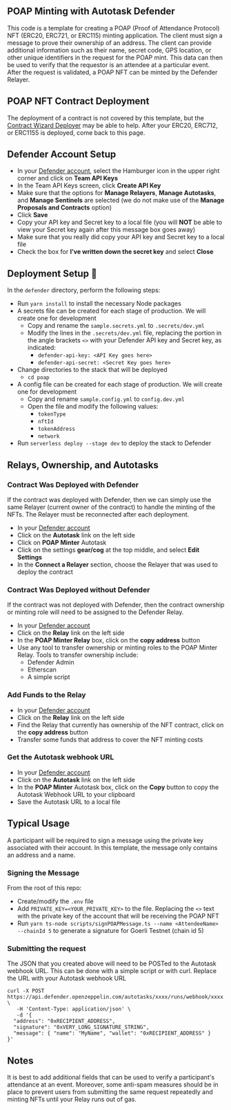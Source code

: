 ## POAP Minting with Autotask Defender

This code is a template for creating a POAP (Proof of Attendance Protocol) NFT (ERC20, ERC721, or ERC115) minting application. The client must sign a message to prove their ownership of an address. The client can provide additional information such as their name, secret code, GPS location, or other unique identifiers in the request for the POAP mint. This data can then be used to verify that the requestor is an attendee at a particular event. After the request is validated, a POAP NFT can be minted by the Defender Relayer.

## POAP NFT Contract Deployment

The deployment of a contract is not covered by this template, but the [Contract Wizard Deployer](../contract-wizard-deployer/README.md) may be able to help. After your ERC20, ERC712, or ERC1155 is deployed, come back to this page.

## Defender Account Setup

- In your [Defender account](https://defender.openzeppelin.com/), select the Hamburger icon in the upper right corner and click on **Team API Keys**
- In the Team API Keys screen, click **Create API Key**
- Make sure that the options for **Manage Relayers**, **Manage Autotasks**, and **Manage Sentinels** are selected (we do not make use of the **Manage Proposals and Contracts** option)
- Click **Save**
- Copy your API key and Secret key to a local file (you will **NOT** be able to view your Secret key again after this message box goes away)
- Make sure that you really did copy your API key and Secret key to a local file
- Check the box for **I’ve written down the secret key** and select **Close**

## Deployment Setup :rocket:

In the `defender` directory, perform the following steps:

- Run `yarn install` to install the necessary Node packages
- A secrets file can be created for each stage of production. We will create one for development
  - Copy and rename the `sample.secrets.yml` to `.secrets/dev.yml`
  - Modify the lines in the `.secrets/dev.yml` file, replacing the portion in the angle brackets `<>` with your Defender API key and Secret key, as indicated:
    - `defender-api-key: <API Key goes here>`
    - `defender-api-secret: <Secret Key goes here>`
- Change directories to the stack that will be deployed
  - `cd poap`
- A config file can be created for each stage of production. We will create one for development
  - Copy and rename `sample.config.yml` to `config.dev.yml`
  - Open the file and modify the following values:
    - `tokenType`
    - `nftId`
    - `tokenAddress`
    - `network`
- Run `serverless deploy --stage dev` to deploy the stack to Defender

## Relays, Ownership, and Autotasks

### Contract Was Deployed with Defender

If the contract was deployed with Defender, then we can simply use the same Relayer (current owner of the contract) to handle the minting of the NFTs. The Relayer must be reconnected after each deployment.

- In your [Defender account](https://defender.openzeppelin.com/)
- Click on the **Autotask** link on the left side
- Click on **POAP Minter** Autotask
- Click on the settings **gear/cog** at the top middle, and select **Edit Settings**
- In the **Connect a Relayer** section, choose the Relayer that was used to deploy the contract

### Contract Was Deployed without Defender

If the contract was not deployed with Defender, then the contract ownership or minting role will need to be assigned to the Defender Relay.

- In your [Defender account](https://defender.openzeppelin.com/)
- Click on the **Relay** link on the left side
- In the **POAP Minter Relay** box, click on the **copy address** button
- Use any tool to transfer ownership or minting roles to the POAP Minter Relay. Tools to transfer ownership include:
  - Defender Admin
  - Etherscan
  - A simple script

### Add Funds to the Relay

- In your [Defender account](https://defender.openzeppelin.com/)
- Click on the **Relay** link on the left side
- Find the Relay that currently has ownership of the NFT contract, click on the **copy address** button
- Transfer some funds that address to cover the NFT minting costs

### Get the Autotask webhook URL

- In your [Defender account](https://defender.openzeppelin.com/)
- Click on the **Autotask** link on the left side
- In the **POAP Minter** Autotask box, click on the **Copy** button to copy the Autotask Webhook URL to your clipboard
- Save the Autotask URL to a local file

## Typical Usage

A participant will be required to sign a message using the private key associated with their account. In this template, the message only contains an address and a name. 

### Signing the Message

From the root of this repo:

- Create/modify the `.env` file
- Add `PRIVATE_KEY=<YOUR_PRIVATE_KEY>` to the file. Replacing the `<>` text with the private key of the account that will be receiving the POAP NFT
- Run `yarn ts-node scripts/signPOAPMessage.ts --name <AttendeeName> --chainId 5` to generate a signature for Goerli Testnet (chain id 5)

### Submitting the request
The JSON that you created above will need to be POSTed to the Autotask webhook URL. This can be done with a simple script or with curl. Replace the URL with your Autotask webhook URL
```shell
curl -X POST https://api.defender.openzeppelin.com/autotasks/xxxx/runs/webhook/xxxx \
   -H 'Content-Type: application/json' \
   -d '{
  "address": "0xRECIPIENT_ADDRESS",
  "signature": "0xVERY_LONG_SIGNATURE_STRING",
  "message": { "name": "MyName", "wallet": "0xRECIPIENT_ADDRESS" }
}'
```

## Notes
It is best to add additional fields that can be used to verify a participant's attendance at an event. Moreover, some anti-spam measures should be in place to prevent users from submitting the same request repeatedly and minting NFTs until your Relay runs out of gas.